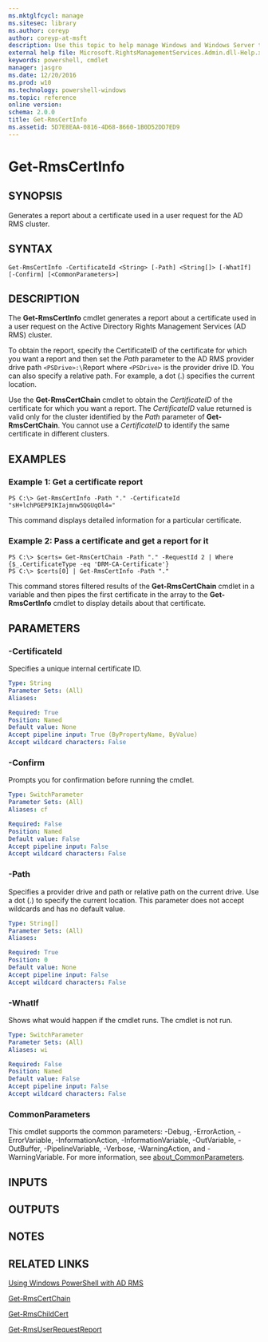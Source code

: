 ```yaml
---
ms.mktglfcycl: manage
ms.sitesec: library
ms.author: coreyp
author: coreyp-at-msft
description: Use this topic to help manage Windows and Windows Server technologies with Windows PowerShell.
external help file: Microsoft.RightsManagementServices.Admin.dll-Help.xml
keywords: powershell, cmdlet
manager: jasgro
ms.date: 12/20/2016
ms.prod: w10
ms.technology: powershell-windows
ms.topic: reference
online version: 
schema: 2.0.0
title: Get-RmsCertInfo
ms.assetid: 5D7E8EAA-0816-4D68-8660-1B0D52DD7ED9
---
```


# Get-RmsCertInfo

## SYNOPSIS
Generates a report about a certificate used in a user request for the AD RMS cluster.

## SYNTAX

```
Get-RmsCertInfo -CertificateId <String> [-Path] <String[]> [-WhatIf] [-Confirm] [<CommonParameters>]
```

## DESCRIPTION
The **Get-RmsCertInfo** cmdlet generates a report about a certificate used in a user request on the Active Directory Rights Management Services (AD RMS) cluster.

To obtain the report, specify the CertificateID of the certificate for which you want a report and then set the *Path* parameter to the AD RMS provider drive path `<PSDrive>:\`Report where `<PSDrive>` is the provider drive ID.
You can also specify a relative path.
For example, a dot (.) specifies the current location.

Use the **Get-RmsCertChain** cmdlet to obtain the *CertificateID* of the certificate for which you want a report.
The *CertificateID* value returned is valid only for the cluster identified by the *Path* parameter of **Get-RmsCertChain**.
You cannot use a *CertificateID* to identify the same certificate in different clusters.

## EXAMPLES

### Example 1: Get a certificate report
```
PS C:\> Get-RmsCertInfo -Path "." -CertificateId "sH+lchPGEP9IKIajmnw5QGUqOl4="
```

This command displays detailed information for a particular certificate.

### Example 2: Pass a certificate and get a report for it
```
PS C:\> $certs= Get-RmsCertChain -Path "." -RequestId 2 | Where {$_.CertificateType -eq 'DRM-CA-Certificate'}
PS C:\> $certs[0] | Get-RmsCertInfo -Path "."
```

This command stores filtered results of the **Get-RmsCertChain** cmdlet in a variable and then pipes the first certificate in the array to the **Get-RmsCertInfo** cmdlet to display details about that certificate.

## PARAMETERS

### -CertificateId
Specifies a unique internal certificate ID.

```yaml
Type: String
Parameter Sets: (All)
Aliases: 

Required: True
Position: Named
Default value: None
Accept pipeline input: True (ByPropertyName, ByValue)
Accept wildcard characters: False
```

### -Confirm
Prompts you for confirmation before running the cmdlet.

```yaml
Type: SwitchParameter
Parameter Sets: (All)
Aliases: cf

Required: False
Position: Named
Default value: False
Accept pipeline input: False
Accept wildcard characters: False
```

### -Path
Specifies a provider drive and path or relative path on the current drive.
Use a dot (.) to specify the current location.
This parameter does not accept wildcards and has no default value.

```yaml
Type: String[]
Parameter Sets: (All)
Aliases: 

Required: True
Position: 0
Default value: None
Accept pipeline input: False
Accept wildcard characters: False
```

### -WhatIf
Shows what would happen if the cmdlet runs.
The cmdlet is not run.

```yaml
Type: SwitchParameter
Parameter Sets: (All)
Aliases: wi

Required: False
Position: Named
Default value: False
Accept pipeline input: False
Accept wildcard characters: False
```

### CommonParameters
This cmdlet supports the common parameters: -Debug, -ErrorAction, -ErrorVariable, -InformationAction, -InformationVariable, -OutVariable, -OutBuffer, -PipelineVariable, -Verbose, -WarningAction, and -WarningVariable. For more information, see [about_CommonParameters](http://go.microsoft.com/fwlink/?LinkID=113216).

## INPUTS

## OUTPUTS

## NOTES

## RELATED LINKS

[Using Windows PowerShell with AD RMS](http://go.microsoft.com/fwlink/?LinkId=136806)

[Get-RmsCertChain](./get-rmscertchain.md)

[Get-RmsChildCert](./get-rmschildcert.md)

[Get-RmsUserRequestReport](./get-rmsuserrequestreport.md)


